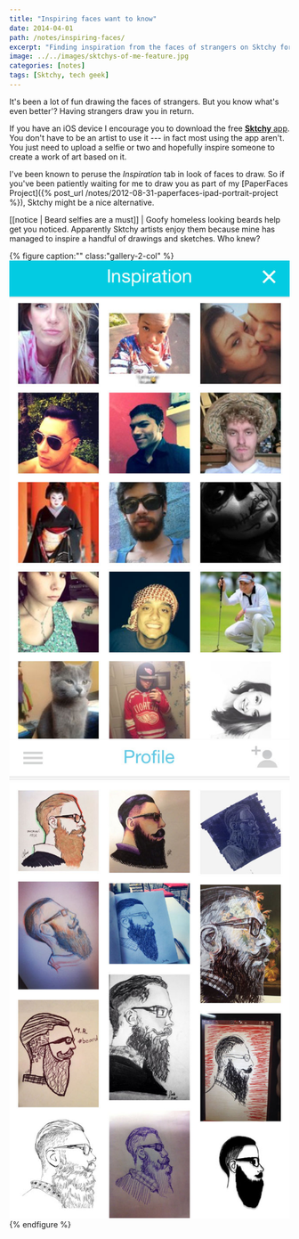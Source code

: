 ```yaml
---
title: "Inspiring faces want to know"
date: 2014-04-01
path: /notes/inspiring-faces/
excerpt: "Finding inspiration from the faces of strangers on Sktchy for iOS."
image: ../../images/sktchys-of-me-feature.jpg
categories: [notes]
tags: [Sktchy, tech geek]
---
```


It's been a lot of fun drawing the faces of strangers. But you know what's even better'? Having strangers draw you in return.

If you have an iOS device I encourage you to download the free [**Sktchy** app](https://get.sktchy.com/). You don't have to be an artist to use it --- in fact most using the app aren't. You just need to upload a selfie or two and hopefully inspire someone to create a work of art based on it.

I've been known to peruse the *Inspiration* tab in look of faces to draw. So if you've been patiently waiting for me to draw you as part of my [PaperFaces Project]({% post_url /notes/2012-08-31-paperfaces-ipad-portrait-project %}), Sktchy might be a nice alternative.

[[notice | Beard selfies are a must]]
| Goofy homeless looking beards help get you noticed. Apparently Sktchy artists enjoy them because mine has managed to inspire a handful of drawings and sketches. Who knew?

{% figure caption:"" class:"gallery-2-col" %}
![Inspiration tab on Sktchy](../../images/sktchy-inspiration-screenshot.jpg)
![Profile page on Sktchy](../../images/sktchy-profile-screenshot.jpg)
{% endfigure %}
